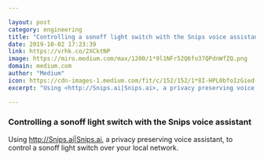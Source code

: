 ```yaml
---

layout: post
category: engineering
title: "Controlling a sonoff light switch with the Snips voice assistant"
date: 2019-10-02 17:23:39
link: https://vrhk.co/2XCktNP
image: https://miro.medium.com/max/1200/1*9l1NFr52Q6fo37QPdnWfZQ.png
domain: medium.com
author: "Medium"
icon: https://cdn-images-1.medium.com/fit/c/152/152/1*8I-HPL0bfoIzGied-dzOvA.png
excerpt: "Using <http://Snips.ai|Snips.ai>, a privacy preserving voice assistant, to control a sonoff light switch over your local network."

---
```


### Controlling a sonoff light switch with the Snips voice assistant

Using <http://Snips.ai|Snips.ai>, a privacy preserving voice assistant, to control a sonoff light switch over your local network.
